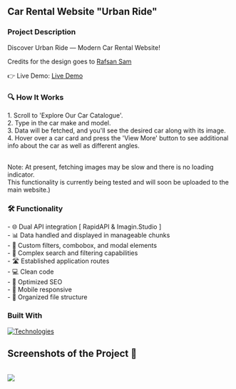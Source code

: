 ## Car Rental Website "Urban Ride"

### Project Description

Discover Urban Ride — Modern Car Rental Website!

<p>Credits for the design goes to <a href='https://dribbble.com/Rafsan7n7'>Rafsan Sam</a></p>

👉 Live Demo: <a href='https://urban-ride.vercel.app/'>Live Demo</a>

<h3>🔍 How It Works</h3>
1. Scroll to 'Explore Our Car Catalogue'. <br>
2. Type in the car make and model. <br>
3. Data will be fetched, and you'll see the desired car along with its image. <br>
4. Hover over a car card and press the 'View More' button to see additional info about the car as well as different angles. <br> <br>

Note: At present, fetching images may be slow and there is no loading indicator. <br>
This functionality is currently being tested and will soon be uploaded to the main website.) <br>

<h3>🛠️ Functionality</h3>
- 🌐 Dual API integration [ RapidAPI & Imagin.Studio ] <br>
- 📊 Data handled and displayed in manageable chunks <br>
- 🎨 Custom filters, combobox, and modal elements <br>
- 🧩 Complex search and filtering capabilities <br>
- 🛣️ Established application routes <br>
- 💻 Clean code <br>
- 🎯 Optimized SEO <br> 
- 📱 Mobile responsive <br>
- 📂 Organized file structure <br>

### Built With
[![Technologies](https://skillicons.dev/icons?i=next,typescript,tailwind,photoshop)](https://skillicons.dev)
<br>

<h2>Screenshots of the Project 📸</h2>
<br />
<img src='https://github.com/ytsipak/urban-ride/assets/122310792/a34fd70f-7785-4a8d-9ec8-5fc35cf10db1'/>
